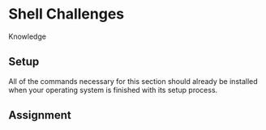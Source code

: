 # Shell Challenges

Knowledge

## Setup

All of the commands necessary for this section should already be installed when
your operating system is finished with its setup process.

## Assignment


